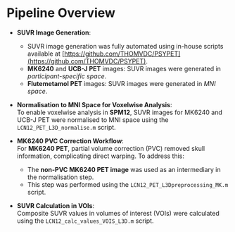 
# Pipeline Overview

- **SUVR Image Generation**:
  - SUVR image generation was fully automated using in-house scripts available at [https://github.com/THOMVDC/PSYPET](https://github.com/THOMVDC/PSYPET).
  - **MK6240** and **UCB-J PET** images: SUVR images were generated in *participant-specific space*. 
  - **Flutemetamol PET** images: SUVR images were generated in *MNI space*.

- **Normalisation to MNI Space for Voxelwise Analysis**:  
  To enable voxelwise analysis in **SPM12**, SUVR images for MK6240 and UCB-J PET were normalised to MNI space using the `LCN12_PET_L3D_normalise.m` script.

- **MK6240 PVC Correction Workflow**:  
  For **MK6240 PET**, partial volume correction (PVC) removed skull information, complicating direct warping. To address this:  
  - The **non-PVC MK6240 PET image** was used as an intermediary in the normalisation step.  
  - This step was performed using the `LCN12_PET_L3Dpreprocessing_MK.m` script.

- **SUVR Calculation in VOIs**:  
  Composite SUVR values in volumes of interest (VOIs) were calculated using the `LCN12_calc_values_VOIS_L3D.m` script.
